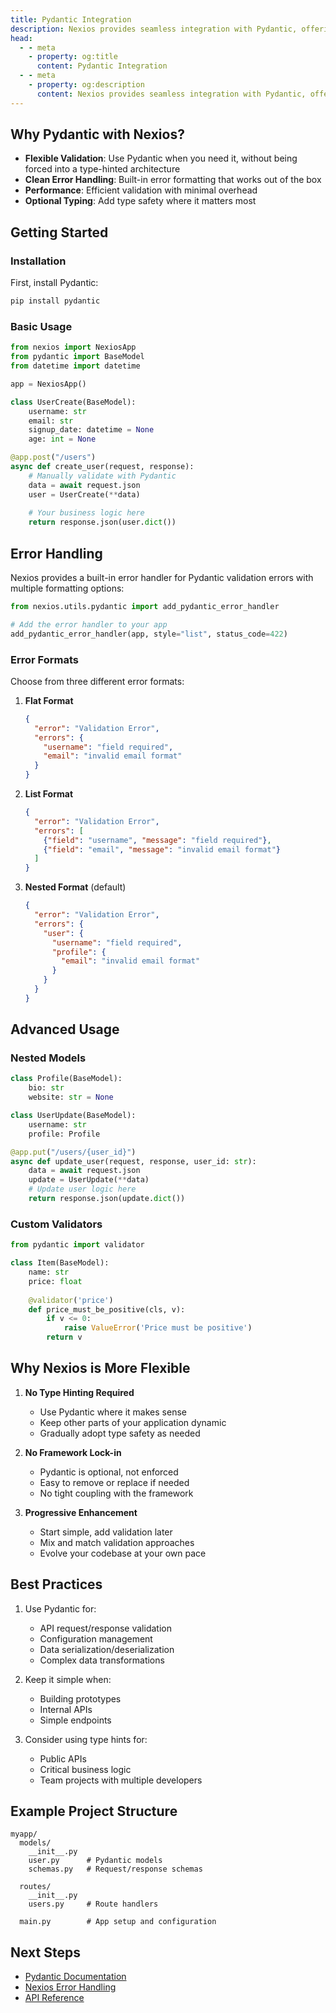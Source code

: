```yaml
---
title: Pydantic Integration
description: Nexios provides seamless integration with Pydantic, offering a flexible way to handle data validation and serialization. Unlike some frameworks that force you to use type hints, Nexios gives you the freedom to choose between dynamic typing and strict type validation.
head:
  - - meta
    - property: og:title
      content: Pydantic Integration
  - - meta
    - property: og:description
      content: Nexios provides seamless integration with Pydantic, offering a flexible way to handle data validation and serialization. Unlike some frameworks that force you to use type hints, Nexios gives you the freedom to choose between dynamic typing and strict type validation.
---
```

## Why Pydantic with Nexios?

- **Flexible Validation**: Use Pydantic when you need it, without being forced into a type-hinted architecture
- **Clean Error Handling**: Built-in error formatting that works out of the box
- **Performance**: Efficient validation with minimal overhead
- **Optional Typing**: Add type safety where it matters most

## Getting Started

### Installation

First, install Pydantic:

```bash
pip install pydantic
```

### Basic Usage

```python
from nexios import NexiosApp
from pydantic import BaseModel
from datetime import datetime

app = NexiosApp()

class UserCreate(BaseModel):
    username: str
    email: str
    signup_date: datetime = None
    age: int = None

@app.post("/users")
async def create_user(request, response):
    # Manually validate with Pydantic
    data = await request.json
    user = UserCreate(**data)
    
    # Your business logic here
    return response.json(user.dict())
```

## Error Handling

Nexios provides a built-in error handler for Pydantic validation errors with multiple formatting options:

```python
from nexios.utils.pydantic import add_pydantic_error_handler

# Add the error handler to your app
add_pydantic_error_handler(app, style="list", status_code=422)
```

### Error Formats

Choose from three different error formats:

1. **Flat Format**
   ```json
   {
     "error": "Validation Error",
     "errors": {
       "username": "field required",
       "email": "invalid email format"
     }
   }
   ```

2. **List Format**
   ```json
   {
     "error": "Validation Error",
     "errors": [
       {"field": "username", "message": "field required"},
       {"field": "email", "message": "invalid email format"}
     ]
   }
   ```

3. **Nested Format** (default)
   ```json
   {
     "error": "Validation Error",
     "errors": {
       "user": {
         "username": "field required",
         "profile": {
           "email": "invalid email format"
         }
       }
     }
   }
   ```

## Advanced Usage

### Nested Models

```python
class Profile(BaseModel):
    bio: str
    website: str = None

class UserUpdate(BaseModel):
    username: str
    profile: Profile

@app.put("/users/{user_id}")
async def update_user(request, response, user_id: str):
    data = await request.json
    update = UserUpdate(**data)
    # Update user logic here
    return response.json(update.dict())
```

### Custom Validators

```python
from pydantic import validator

class Item(BaseModel):
    name: str
    price: float
    
    @validator('price')
    def price_must_be_positive(cls, v):
        if v <= 0:
            raise ValueError('Price must be positive')
        return v
```

## Why Nexios is More Flexible

1. **No Type Hinting Required**
   - Use Pydantic where it makes sense
   - Keep other parts of your application dynamic
   - Gradually adopt type safety as needed

2. **No Framework Lock-in**
   - Pydantic is optional, not enforced
   - Easy to remove or replace if needed
   - No tight coupling with the framework

3. **Progressive Enhancement**
   - Start simple, add validation later
   - Mix and match validation approaches
   - Evolve your codebase at your own pace

## Best Practices

1. Use Pydantic for:
   - API request/response validation
   - Configuration management
   - Data serialization/deserialization
   - Complex data transformations

2. Keep it simple when:
   - Building prototypes
   - Internal APIs
   - Simple endpoints

3. Consider using type hints for:
   - Public APIs
   - Critical business logic
   - Team projects with multiple developers

## Example Project Structure

```
myapp/
  models/
    __init__.py
    user.py      # Pydantic models
    schemas.py   # Request/response schemas
  
  routes/
    __init__.py
    users.py     # Route handlers
    
  main.py        # App setup and configuration
```

## Next Steps

- [Pydantic Documentation](https://pydantic-docs.helpmanual.io/)
- [Nexios Error Handling](/v3/guide/error-handling)
- [API Reference](/api-reference)
